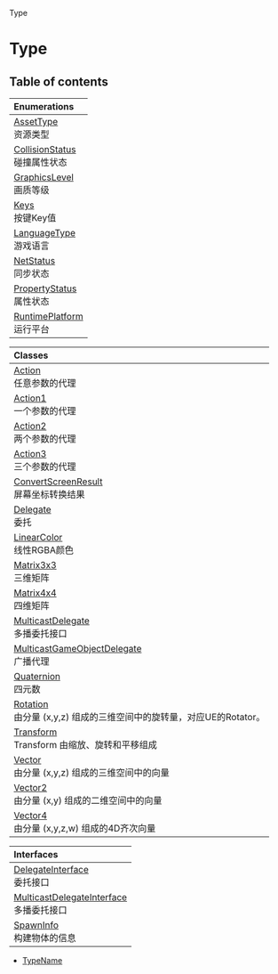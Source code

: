 Type

# Type <Badge type="tip" text="Namespace" /> <Score text="Type" />

## Table of contents

| Enumerations |
| :-----|
| [AssetType](../enums/Type.AssetType.md) <br> 资源类型|
| [CollisionStatus](../enums/Type.CollisionStatus.md) <br> 碰撞属性状态|
| [GraphicsLevel](../enums/Type.GraphicsLevel.md) <br> 画质等级|
| [Keys](../enums/Type.Keys.md) <br> 按键Key值|
| [LanguageType](../enums/Type.LanguageType.md) <br> 游戏语言|
| [NetStatus](../enums/Type.NetStatus.md) <br> 同步状态|
| [PropertyStatus](../enums/Type.PropertyStatus.md) <br> 属性状态|
| [RuntimePlatform](../enums/Type.RuntimePlatform.md) <br> 运行平台|

| Classes |
| :-----|
| [Action](../classes/Type.Action.md) <br> 任意参数的代理|
| [Action1](../classes/Type.Action1.md) <br> 一个参数的代理|
| [Action2](../classes/Type.Action2.md) <br> 两个参数的代理|
| [Action3](../classes/Type.Action3.md) <br> 三个参数的代理|
| [ConvertScreenResult](../classes/Type.ConvertScreenResult.md) <br> 屏幕坐标转换结果|
| [Delegate](../classes/Type.Delegate.md) <br> 委托|
| [LinearColor](../classes/Type.LinearColor.md) <br> 线性RGBA颜色|
| [Matrix3x3](../classes/Type.Matrix3x3.md) <br> 三维矩阵|
| [Matrix4x4](../classes/Type.Matrix4x4.md) <br> 四维矩阵|
| [MulticastDelegate](../classes/Type.MulticastDelegate.md) <br> 多播委托接口|
| [MulticastGameObjectDelegate](../classes/Type.MulticastGameObjectDelegate.md) <br> 广播代理|
| [Quaternion](../classes/Type.Quaternion.md) <br> 四元数|
| [Rotation](../classes/Type.Rotation.md) <br> 由分量 (x,y,z) 组成的三维空间中的旋转量，对应UE的Rotator。|
| [Transform](../classes/Type.Transform.md) <br> Transform 由缩放、旋转和平移组成|
| [Vector](../classes/Type.Vector.md) <br> 由分量 (x,y,z) 组成的三维空间中的向量|
| [Vector2](../classes/Type.Vector2.md) <br> 由分量 (x,y) 组成的二维空间中的向量|
| [Vector4](../classes/Type.Vector4.md) <br> 由分量 (x,y,z,w) 组成的4D齐次向量|

| Interfaces |
| :-----|
| [DelegateInterface](../interfaces/Type.DelegateInterface.md) <br> 委托接口|
| [MulticastDelegateInterface](../interfaces/Type.MulticastDelegateInterface.md) <br> 多播委托接口|
| [SpawnInfo](../interfaces/Type.SpawnInfo.md) <br> 构建物体的信息|
- [TypeName](../interfaces/Type.TypeName.md)